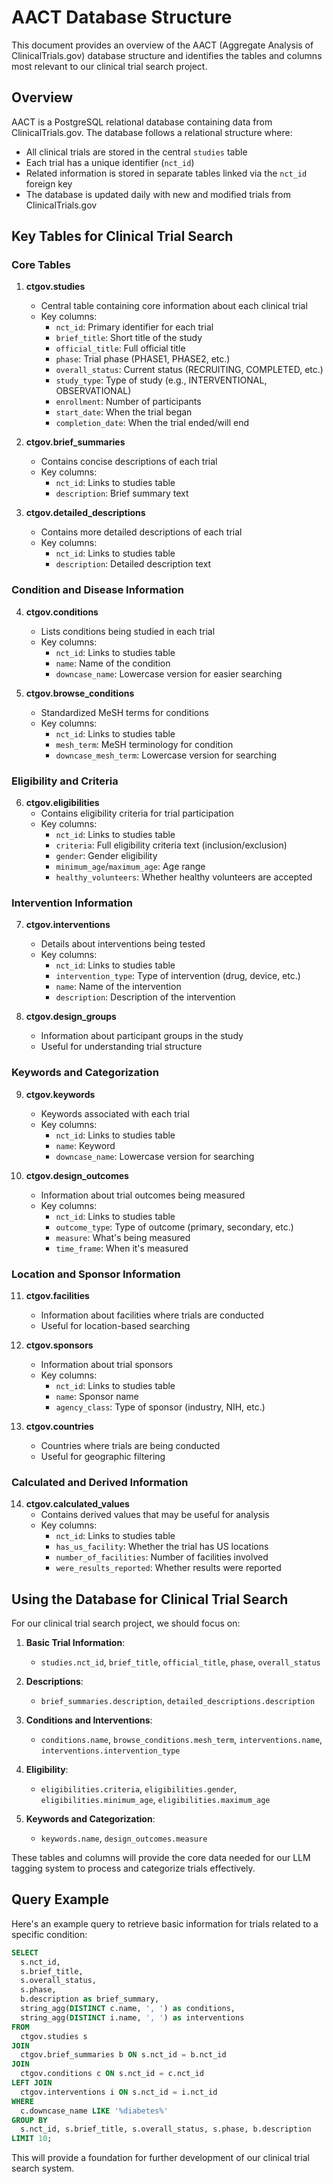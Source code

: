 # AACT Database Structure

This document provides an overview of the AACT (Aggregate Analysis of ClinicalTrials.gov) database structure and identifies the tables and columns most relevant to our clinical trial search project.

## Overview

AACT is a PostgreSQL relational database containing data from ClinicalTrials.gov. The database follows a relational structure where:

- All clinical trials are stored in the central `studies` table
- Each trial has a unique identifier (`nct_id`)
- Related information is stored in separate tables linked via the `nct_id` foreign key
- The database is updated daily with new and modified trials from ClinicalTrials.gov

## Key Tables for Clinical Trial Search

### Core Tables

1. **ctgov.studies**
   - Central table containing core information about each clinical trial
   - Key columns:
     - `nct_id`: Primary identifier for each trial
     - `brief_title`: Short title of the study
     - `official_title`: Full official title
     - `phase`: Trial phase (PHASE1, PHASE2, etc.)
     - `overall_status`: Current status (RECRUITING, COMPLETED, etc.)
     - `study_type`: Type of study (e.g., INTERVENTIONAL, OBSERVATIONAL)
     - `enrollment`: Number of participants
     - `start_date`: When the trial began
     - `completion_date`: When the trial ended/will end

2. **ctgov.brief_summaries**
   - Contains concise descriptions of each trial
   - Key columns:
     - `nct_id`: Links to studies table
     - `description`: Brief summary text

3. **ctgov.detailed_descriptions**
   - Contains more detailed descriptions of each trial
   - Key columns:
     - `nct_id`: Links to studies table
     - `description`: Detailed description text

### Condition and Disease Information

4. **ctgov.conditions**
   - Lists conditions being studied in each trial
   - Key columns:
     - `nct_id`: Links to studies table
     - `name`: Name of the condition
     - `downcase_name`: Lowercase version for easier searching

5. **ctgov.browse_conditions**
   - Standardized MeSH terms for conditions
   - Key columns:
     - `nct_id`: Links to studies table
     - `mesh_term`: MeSH terminology for condition
     - `downcase_mesh_term`: Lowercase version for searching

### Eligibility and Criteria

6. **ctgov.eligibilities**
   - Contains eligibility criteria for trial participation
   - Key columns:
     - `nct_id`: Links to studies table
     - `criteria`: Full eligibility criteria text (inclusion/exclusion)
     - `gender`: Gender eligibility
     - `minimum_age`/`maximum_age`: Age range
     - `healthy_volunteers`: Whether healthy volunteers are accepted

### Intervention Information

7. **ctgov.interventions**
   - Details about interventions being tested
   - Key columns:
     - `nct_id`: Links to studies table
     - `intervention_type`: Type of intervention (drug, device, etc.)
     - `name`: Name of the intervention
     - `description`: Description of the intervention

8. **ctgov.design_groups**
   - Information about participant groups in the study
   - Useful for understanding trial structure

### Keywords and Categorization

9. **ctgov.keywords**
   - Keywords associated with each trial
   - Key columns:
     - `nct_id`: Links to studies table
     - `name`: Keyword
     - `downcase_name`: Lowercase version for searching

10. **ctgov.design_outcomes**
    - Information about trial outcomes being measured
    - Key columns:
      - `nct_id`: Links to studies table
      - `outcome_type`: Type of outcome (primary, secondary, etc.)
      - `measure`: What's being measured
      - `time_frame`: When it's measured

### Location and Sponsor Information

11. **ctgov.facilities**
    - Information about facilities where trials are conducted
    - Useful for location-based searching

12. **ctgov.sponsors**
    - Information about trial sponsors
    - Key columns:
      - `nct_id`: Links to studies table
      - `name`: Sponsor name
      - `agency_class`: Type of sponsor (industry, NIH, etc.)

13. **ctgov.countries**
    - Countries where trials are being conducted
    - Useful for geographic filtering

### Calculated and Derived Information

14. **ctgov.calculated_values**
    - Contains derived values that may be useful for analysis
    - Key columns:
      - `nct_id`: Links to studies table
      - `has_us_facility`: Whether the trial has US locations
      - `number_of_facilities`: Number of facilities involved
      - `were_results_reported`: Whether results were reported

## Using the Database for Clinical Trial Search

For our clinical trial search project, we should focus on:

1. **Basic Trial Information**:
   - `studies.nct_id`, `brief_title`, `official_title`, `phase`, `overall_status`

2. **Descriptions**:
   - `brief_summaries.description`, `detailed_descriptions.description`

3. **Conditions and Interventions**:
   - `conditions.name`, `browse_conditions.mesh_term`, `interventions.name`, `interventions.intervention_type`

4. **Eligibility**:
   - `eligibilities.criteria`, `eligibilities.gender`, `eligibilities.minimum_age`, `eligibilities.maximum_age`

5. **Keywords and Categorization**:
   - `keywords.name`, `design_outcomes.measure`

These tables and columns will provide the core data needed for our LLM tagging system to process and categorize trials effectively.

## Query Example

Here's an example query to retrieve basic information for trials related to a specific condition:

```sql
SELECT
  s.nct_id,
  s.brief_title,
  s.overall_status,
  s.phase,
  b.description as brief_summary,
  string_agg(DISTINCT c.name, ', ') as conditions,
  string_agg(DISTINCT i.name, ', ') as interventions
FROM
  ctgov.studies s
JOIN
  ctgov.brief_summaries b ON s.nct_id = b.nct_id
JOIN
  ctgov.conditions c ON s.nct_id = c.nct_id
LEFT JOIN
  ctgov.interventions i ON s.nct_id = i.nct_id
WHERE
  c.downcase_name LIKE '%diabetes%'
GROUP BY
  s.nct_id, s.brief_title, s.overall_status, s.phase, b.description
LIMIT 10;
```

This will provide a foundation for further development of our clinical trial search system.
